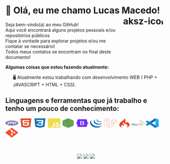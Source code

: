 
 <div style="display: inline_block;">
  <h1>👋 Olá, eu me chamo Lucas Macedo!
    <a href="https://www.linkedin.com/in/ilucasmacedo" target="_blank">
      <img align="right" alt="aksz-icon" height="150" style="border-radius: 50px;" src="https://avatars.githubusercontent.com/u/6894862?v=4">
    </a>
  </h1>

  <p>Seja bem-vindo(a) ao meu GitHub!<br />
  Aqui você encontrará alguns projetos pessoais e/ou repositórios públicos<br />
  Fique à vontade para explorar projetos e/ou me contatar se necessário!<br />
  Todos meus contatos se encontram no final deste documento!</p>

  <p><b>Algumas coisas que estou fazendo atualmente:</b></p>
  <ul style="list-style-type: none; margin: 0;">
    <li>🖥️ Atualmente estou trabalhando com desenvolvimento WEB ( PHP + JAVASCRIPT + HTML + CSS).</li>
  </ul>
  
  <div style="display: inline_block">
    <h2>Linguagens e ferramentas que já trabalho e tenho um pouco de conhecimento:</h2>
    <img align="center" alt="Aksz-PHP" height="30" width="40" src="https://raw.githubusercontent.com/devicons/devicon/master/icons/php/php-plain.svg">
    <img align="center" alt="Aksz-HTML5" height="30" width="40" src="https://raw.githubusercontent.com/devicons/devicon/master/icons/html5/html5-plain.svg">
    <img align="center" alt="Aksz-CSS3" height="30" width="40" src="https://raw.githubusercontent.com/devicons/devicon/master/icons/css3/css3-plain.svg">
    <img align="center" alt="Aksz-JavaScript" height="30" width="40" src="https://raw.githubusercontent.com/devicons/devicon/master/icons/javascript/javascript-plain.svg">
    <img align="center" alt="Aksz-NodeJS" height="30" width="40" src="https://raw.githubusercontent.com/devicons/devicon/master/icons/nodejs/nodejs-plain.svg">
    <img align="center" alt="Aksz-Bootstrap5" height="30" width="40" src="https://raw.githubusercontent.com/devicons/devicon/master/icons/bootstrap/bootstrap-plain.svg">
    <img align="center" alt="Aksz-jQuery" height="30" width="40" src="https://raw.githubusercontent.com/devicons/devicon/master/icons/jquery/jquery-plain.svg">
    <img align="center" alt="Aksz-Laravel" height="30" width="40" src="https://raw.githubusercontent.com/devicons/devicon/refs/heads/master/icons/laravel/laravel-line.svg">
    <img align="center" alt="Aksz-CodeIgniter" height="30" width="40" src="https://raw.githubusercontent.com/devicons/devicon/master/icons/codeigniter/codeigniter-plain.svg">
    <img align="center" alt="Aksz-MySQL" height="30" width="40" src="https://raw.githubusercontent.com/devicons/devicon/refs/heads/master/icons/mysql/mysql-original-wordmark.svg">
    <img align="center" alt="Aksz-VSCode" height="30" width="40" src="https://raw.githubusercontent.com/devicons/devicon/master/icons/vscode/vscode-original.svg">
    <img align="center" alt="Aksz-VSCode" height="30" width="40" src="https://raw.githubusercontent.com/devicons/devicon/master/icons/git/git-original.svg">
  </div>
</div><br /><br />

<!--div align="center">
  <a href="https://github.com/aksz">
    <table style="border: none !important;" cellspacing="0" cellpadding="0">
      <tr style="border: none !important;">
        <td style="border: none !important;"><img height="180em" src="https://github-readme-stats.vercel.app/api?username=aksz&show_icons=true&theme=dark&include_all_commits=true&count_private=true"/></td>
        <td style="border: none !important;"><img height="180em" src="https://github-readme-stats.vercel.app/api/top-langs/?username=aksz&layout=compact&langs_count=7&theme=dark"/></td>
      </tr>
    </table>
  </a>
</div--><br />

<div align="center">
  <a href="https://www.facebook.com/iLucasMacedo" target="_blank_"><img src="https://img.shields.io/badge/Facebook-1877F2?style=for-the-badge&logo=facebook&logoColor=white"></a>
  <a href="https://instagram.com/ilucas_macedo" target="_blank"><img src="https://img.shields.io/badge/-Instagram-%23E4405F?style=for-the-badge&logo=instagram&logoColor=white" target="_blank"></a>
  <a href="mailto:contato@lucasmacedo.net"><img src="https://img.shields.io/badge/-email-%23333?style=for-the-badge&logo=gmail&logoColor=white" target="_blank"></a>
  <!-- <a href="https://www.linkedin.com/in/aksz" target="_blank"><img src="https://img.shields.io/badge/-LinkedIn-%230077B5?style=for-the-badge&logo=linkedin&logoColor=white" target="_blank"></a> -->
</div>
  
<!--
**aksz/aksz** is a ✨ _special_ ✨ repository because its `README.md` (this file) appears on your GitHub profile.

Here are some ideas to get you started:

- 🔭 I’m currently working on ...
- 🌱 I’m currently learning ...
- 👯 I’m looking to collaborate on ...
- 🤔 I’m looking for help with ...
- 💬 Ask me about ...
- 📫 How to reach me: ...
- 😄 Pronouns: ...
- ⚡ Fun fact: ...
-->
